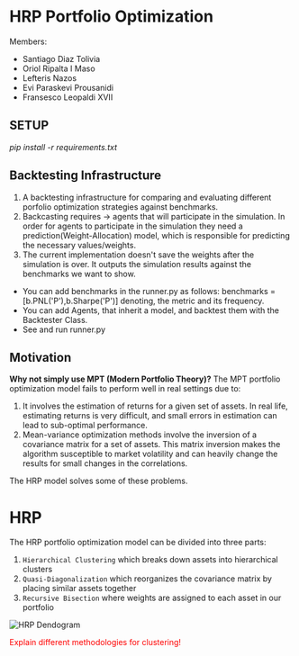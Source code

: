 # HRP Portfolio Optimization

Members:

- Santiago Diaz Tolivia
- Oriol Ripalta I Maso
- Lefteris Nazos
- Evi Paraskevi Prousanidi
- Fransesco Leopaldi XVII

## SETUP

*pip install -r requirements.txt*

## Backtesting Infrastructure 

1) A backtesting infrastructure for comparing and evaluating different porfolio optimization strategies against benchmarks.
1) Backcasting requires -> agents that will participate in the simulation. In order for agents to participate in the simulation they need a prediction(Weight-Allocation) model, which is responsible for predicting the necessary values/weights.
2) The current implementation doesn't save the weights after the simulation is over. It outputs the simulation results against the benchmarks we want to show.

* You can add benchmarks in the runner.py as follows: benchmarks = [b.PNL('P'),b.Sharpe('P')] denoting, the metric and its frequency.
* You can add Agents, that inherit a model, and backtest them with the Backtester Class.
* See and run runner.py

## Motivation

**Why not simply use MPT (Modern Portfolio Theory)?**
The MPT portfolio optimization model fails to perform well in real settings due to:

1. It involves the estimation of returns for a given set of assets. In real life, estimating returns is very difficult, and small errors in estimation can lead to sub-optimal performance.
2. Mean-variance optimization methods involve the inversion of a covariance matrix for a set of assets. This matrix inversion makes the algorithm susceptible to market volatility and can heavily change the results for small changes in the correlations.

The HRP model solves some of these problems.

# HRP

The HRP portfolio optimization model can be divided into three parts:

1. `Hierarchical Clustering` which breaks down assets into hierarchical clusters
2. `Quasi-Diagonalization` which reorganizes the covariance matrix by placing similar assets together
3. `Recursive Bisection` where weights are assigned to each asset in our portfolio

![HRP Dendogram](https://hudsonthames.org/wp-content/uploads/2020/06/dendrogram.png "HRP Dendogram")

<span style="color:red">Explain different methodologies for clustering!</span>
